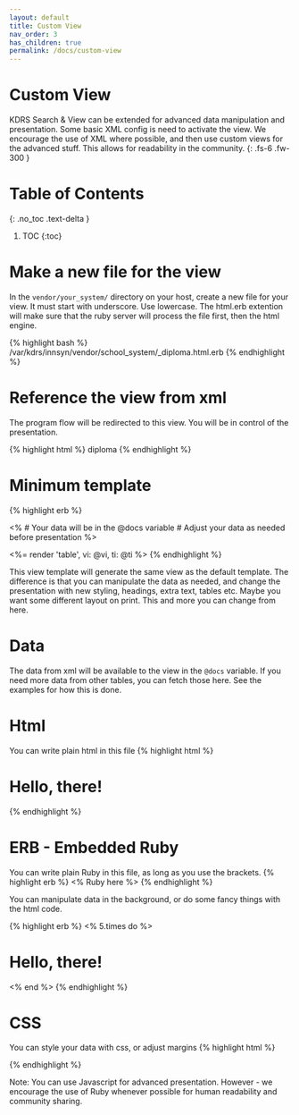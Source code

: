 ```yaml
---
layout: default
title: Custom View
nav_order: 3
has_children: true
permalink: /docs/custom-view
---
```

# Custom View
KDRS Search & View can be extended for advanced data manipulation and presentation. Some basic XML config is need to activate the view. We encourage the use of XML where possible, and then use custom views for the advanced stuff. This allows for readability in the community.
{: .fs-6 .fw-300 }

# Table of Contents
{: .no_toc .text-delta }

1. TOC
{:toc}

# Make a new file for the view
In the `vendor/your_system/` directory on your host, create a new file for your view. It must start with underscore. Use lowercase. The html.erb extention will make sure that the ruby server will process the file first, then the html engine.

{% highlight bash %}
/var/kdrs/innsyn/vendor/school_system/_diploma.html.erb
{% endhighlight %}

# Reference the view from xml
The program flow will be redirected to this view. You will be in control of the presentation.

{% highlight html %}
    <table>
        <customview>diploma</customview>
{% endhighlight %}

# Minimum template

{% highlight erb %}
<!-- DATA PREPARATION -->
<% 
    # Your data will be in the @docs variable
    # Adjust your data as needed before presentation
%>

<!-- DATA PRESENTATION -->
<%= render 'table', vi: @vi, ti: @ti %>
{% endhighlight %}

This view template will generate the same view as the default template.
The difference is that you can manipulate the data as needed, and change the presentation with new styling, headings, extra text, tables etc. Maybe you want some different layout on print. This and more you can change from here.

# Data
The data from xml will be available to the view in the `@docs` variable. If you need more data from other tables, you can fetch those here. See the examples for how this is done.

# Html
You can write plain html in this file
{% highlight html %}
    <h1>Hello, there!</h1>
{% endhighlight %}

# ERB - Embedded Ruby
You can write plain Ruby in this file, as long as you use the brackets.
{% highlight erb %}
    <% Ruby here %>
{% endhighlight %}


You can manipulate data in the background, or do some fancy things with the html code.

{% highlight erb %}
<% 5.times do %>
    <h1>Hello, there!</h1>
<% end %>
{% endhighlight %}


# CSS
You can style your data with css, or adjust margins
{% highlight html %}
<style>    
  .my-style {
    background-color: lightgray;
    font-size: larger;
    /* vscode editor will help suggest what to write here */
    /* you can also use chatgpt to write css */
  }
</style>
{% endhighlight %}

Note: You can use Javascript for advanced presentation. However - we encourage the use of Ruby whenever possible for human readability and community sharing.

